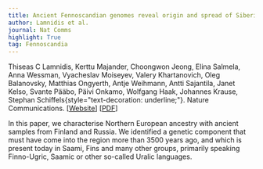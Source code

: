 ```yaml
---
title: Ancient Fennoscandian genomes reveal origin and spread of Siberian ancestry in Europe
author: Lamnidis et al.
journal: Nat Comms
highlight: True
tag: Fennoscandia
---
```


Thiseas C Lamnidis, Kerttu Majander, Choongwon Jeong, Elina Salmela, Anna Wessman, Vyacheslav Moiseyev, Valery Khartanovich, Oleg Balanovsky, Matthias Ongyerth, Antje Weihmann, Antti Sajantila, Janet Kelso, Svante Pääbo, Päivi Onkamo, Wolfgang Haak, Johannes Krause, Stephan Schiffels{style="text-decoration: underline;"}. Nature Communications. \[[Website](https://www.nature.com/articles/s41467-018-07483-5?fbclid=IwAR2aADc6tB6QzpYRunAssxdag4dP_hvaAQLfYrnuS0Uoa2Ennq9RbjR8VoA)\] \[[PDF](https://www.nature.com/articles/s41467-018-07483-5.pdf)\]

In this paper, we characterise Northern European ancestry with ancient samples from Finland and Russia. We identified a genetic component that must have come into the region more than 3500 years ago, and which is present today in Saami, Fins and many other groups, primarily speaking Finno-Ugric, Saamic or other so-called Uralic languages.